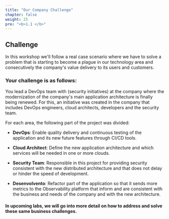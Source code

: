 ```yaml
---
title: "Our Company Challenge"
chapter: false
weight: 25
pre: "<b>1.1 </b>"
---
```


## Challenge

In this workshop we'll follow a real case scenario where we have to solve a problem that is starting to become a plague in our technology area and consecutively the company's value delivery to its users and customers.

### Your challenge is as follows:

You lead a DevOps team with (security initiatives) at the company where the modernization of the company's main application architecture is finally being renewed. For this, an initiative was created in the company that includes DevOps engineers, cloud architects, developers and the security team.

For each area, the following part of the project was divided:

- <b>DevOps</b>: Enable quality delivery and continuous testing of the application and its new future features through CI/CD tools.

- <b>Cloud Architect</b>: Define the new application architecture and which services will be needed in one or more clouds.

- <b>Security Team</b>: Responsible in this project for providing security consistent with the new distributed architecture and that does not delay or hinder the speed of development. 

- <b>Desenvolvento</b>: Refactor part of the application so that it sends more metrics to the Observability platform that inform and are consistent with the business and needs of the company and with the new architecture.


#### In upcoming labs, we will go into more detail on how to address and solve these same business challenges.
